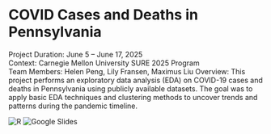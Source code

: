 # COVID Cases and Deaths in Pennsylvania 
Project Duration: June 5 – June 17, 2025 \
Context: Carnegie Mellon University SURE 2025 Program \
Team Members: Helen Peng, Lily Fransen, Maximus Liu 
Overview: This project performs an exploratory data analysis (EDA) on COVID-19 cases and deaths in Pennsylvania using publicly available datasets. The goal was to apply basic EDA techniques and clustering methods to uncover trends and patterns during the pandemic timeline.

![R](https://img.shields.io/badge/code-R-1f425f.svg)
![Google Slides](https://img.shields.io/badge/presentation-Google%20Slides-4285F4.svg)


